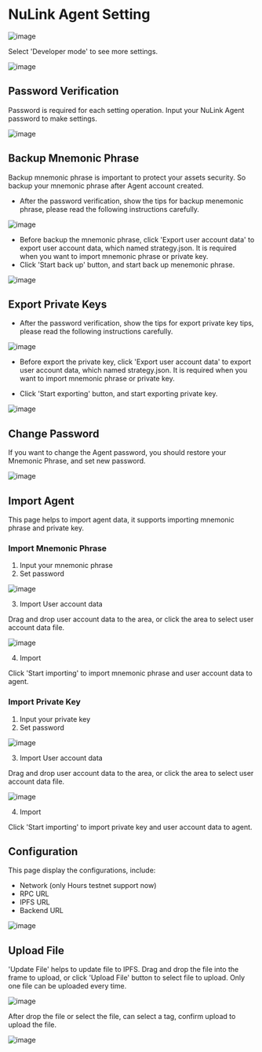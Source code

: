 
# NuLink Agent Setting
![image](../miscellaneous/img/agent/setting.png)

Select 'Developer mode' to see more settings.

![image](../miscellaneous/img/agent/setting2.png)

## Password Verification
Password is required for each setting operation. Input your NuLink Agent password to make settings.

![image](../miscellaneous/img/agent/verify.png)


## Backup Mnemonic Phrase
Backup mnemonic phrase is important to protect your assets security. So backup your mnemonic phrase after Agent account created.

* After the password verification, show the tips for backup menemonic phrase, please read the following instructions carefully.

![image](../miscellaneous/img/agent/backup_tips.png)

* Before backup the mnemonic phrase, click 'Export user account data' to export user account data, which named strategy.json. It is required when you want to import mnemonic phrase or private key.
* Click 'Start back up' button, and start back up menemonic phrase.

![image](../miscellaneous/img/agent/mnemonic.png)

## Export Private Keys
* After the password verification, show the tips for export private key tips, please read the following instructions carefully.

![image](../miscellaneous/img/agent/export_privatekey.png)

* Before export the private key, click 'Export user account data' to export user account data, which named strategy.json. It is required when you want to import mnemonic phrase or private key.

* Click 'Start exporting' button, and start exporting private key.

![image](../miscellaneous/img/agent/privatekey.png)

## Change Password
If you want to change the Agent password, you should restore your Mnemonic Phrase, and set new password.

![image](../miscellaneous/img/agent/change_password.png)

## Import Agent

This page helps to import agent data, it supports importing mnemonic phrase and private key.

### Import Mnemonic Phrase

1. Input your mnemonic phrase
2. Set password

![image](../miscellaneous/img/agent/import.png)

3. Import User account data

Drag and drop user account data to the area, or click the area to select user account data file.

![image](../miscellaneous/img/agent/import2.png)

4. Import

Click 'Start importing' to import mnemonic phrase and user account data to agent.

### Import Private Key

1. Input your private key
2. Set password

![image](../miscellaneous/img/agent/import_privatekey.png)

3. Import User account data

Drag and drop user account data to the area, or click the area to select user account data file.

![image](../miscellaneous/img/agent/import2.png)

4. Import

Click 'Start importing' to import private key and user account data to agent.


## Configuration

This page display the configurations, include:
* Network (only Hours testnet support now)
* RPC URL
* IPFS URL
* Backend URL

![image](../miscellaneous/img/agent/address.png)

## Upload File
'Update File' helps to update file to IPFS.
Drag and drop the file into the frame to upload, or click 'Upload File' button to select file to upload.
Only one file can be uploaded every time.

![image](../miscellaneous/img/agent/upload.png)

After drop the file or select the file, can select a tag, confirm upload to upload the file.

![image](../miscellaneous/img/agent/upload2.png)